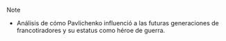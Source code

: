 >[!NOTE]
>- Análisis de cómo Pavlichenko influenció a las futuras generaciones de francotiradores y su estatus como héroe de guerra.

